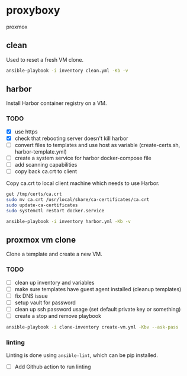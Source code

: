 # proxyboxy

proxmox

## clean 

Used to reset a fresh VM clone.

```bash
ansible-playbook -i inventory clean.yml -Kb -v
```

## harbor

Install Harbor container registry on a VM.

### TODO

- [X] use https
- [X] check that rebooting server doesn't kill harbor
- [ ] convert files to templates and use host as variable (create-certs.sh, harbor-template.yml)
- [ ] create a system service for harbor docker-compose file
- [ ] add scanning capabilities
- [ ] copy back ca.crt to client

Copy ca.crt to local client machine which needs to use Harbor.
```bash
get /tmp/certs/ca.crt
sudo mv ca.crt /usr/local/share/ca-certificates/ca.crt
sudo update-ca-certificates
sudo systemctl restart docker.service
```

```bash
ansible-playbook -i inventory harbor.yml -Kb -v
```

## proxmox vm clone

Clone a template and create a new VM.

### TODO 

- [ ] clean up inventory and variables
- [ ] make sure templates have guest agent installed (cleanup templates)
- [ ] fix DNS issue
- [ ] setup vault for password
- [ ] clean up ssh password usage (set default private key or something)
- [ ] create a stop and remove playbook

```bash
ansible-playbook -i clone-inventory create-vm.yml -Kbv --ask-pass
```

### linting

Linting is done using `ansible-lint`, which can be pip installed.

- [ ] Add Github action to run linting
